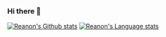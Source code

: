 ### Hi there 👋

<!--
**Reanon/Reanon** is a ✨ _special_ ✨ repository because its `README.md` (this file) appears on your GitHub profile.

Here are some ideas to get you started:

- 🔭 I’m currently working on ...
- 🌱 I’m currently learning ...
- 👯 I’m looking to collaborate on ...
- 🤔 I’m looking for help with ...
- 💬 Ask me about ...
- 📫 How to reach me: ...
- 😄 Pronouns: ...
- ⚡ Fun fact: ...
-->


<!-- 显示热门语言和状态  -->
[![Reanon's Github stats](https://github-readme-stats-git-master-rstaa-rickstaa.vercel.app/api?username=reanon&show_icons=true&count_private=true&line_height=28&hide_border=1&include_all_commits=true&card_width=450&role=OWNER,COLLABORATOR&exclude_repo=github-readme-stats)](https://reanon.top/)
[![Reanon's Language stats](https://github-readme-stats-git-master-rstaa-rickstaa.vercel.app/api/top-langs/?username=reanon&layout=compact&langs_count=10&hide_border=1&role=OWNER,COLLABORATOR)](https://reanon.top/)


